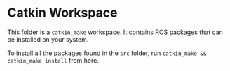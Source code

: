 # Catkin Workspace

This folder is a `catkin_make` workspace. It contains ROS packages that can be installed on your system.

To install all the packages found in the `src` folder, run `catkin_make && catkin_make install` from here.